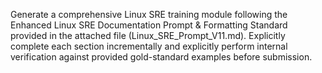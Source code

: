 Generate a comprehensive Linux SRE training module following the Enhanced Linux SRE Documentation Prompt & Formatting Standard provided in the attached file (Linux_SRE_Prompt_V11.md). Explicitly complete each section incrementally and explicitly perform internal verification against provided gold-standard examples before submission.